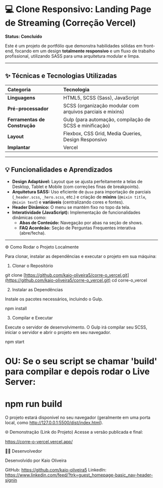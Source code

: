 # 💻 Clone Responsivo: Landing Page de Streaming (Correção Vercel)

**Status: Concluído**

Este é um projeto de portfólio que demonstra habilidades sólidas em front-end, focando em um design **totalmente responsivo** e um fluxo de trabalho profissional, utilizando SASS para uma arquitetura modular e limpa.

---

## ✨ Técnicas e Tecnologias Utilizadas

| Categoria | Tecnologia |
| :--- | :--- |
| **Linguagens** | HTML5, SCSS (Sass), JavaScript |
| **Pré-processador** | SCSS (organização modular com arquivos parciais e mixins) |
| **Ferramentas de Construção** | Gulp (para automação, compilação de SCSS e minificação) |
| **Layout** | Flexbox, CSS Grid, Media Queries, Design Responsivo |
| **Implantar** | Vercel |

---

## 💡 Funcionalidades e Aprendizados

* **Design Adaptável:** Layout que se ajusta perfeitamente a telas de Desktop, Tablet e Mobile (com correções finas de breakpoints).
* **Arquitetura SASS:** Uso eficiente de `@use` para importação de parciais (`_header.scss`, `_hero.scss`, etc.) e criação de **mixins** (`@mixin title`, `@mixin text`) e **variáveis** (centralizando cores e fontes).
* **Header Dinâmico:** O menu se mantém fixo no topo da tela.
* **Interatividade (JavaScript):** Implementação de funcionalidades dinâmicas como:
    * **Abas de Conteúdo:** Navegação por abas na seção de shows.
    * **FAQ Acordeão:** Seção de Perguntas Frequentes interativa (abre/fecha).

---

 ⚙️ Como Rodar o Projeto Localmente

Para clonar, instalar as dependências e executar o projeto em sua máquina:

 1. Clonar o Repositório


git clone [https://github.com/kaio-oliveira5/corre-o_vercel.git](https://github.com/kaio-oliveira5/corre-o_vercel.git)
cd corre-o_vercel

2. Instalar as Dependências

Instale os pacotes necessários, incluindo o Gulp.

npm install

3. Compilar e Executar

Execute o servidor de desenvolvimento. O Gulp irá compilar seu SCSS, iniciar o servidor e abrir o projeto em seu navegador.



npm start
# OU: Se o seu script se chamar 'build' para compilar e depois rodar o Live Server:
# npm run build
O projeto estará disponível no seu navegador (geralmente em uma porta local, como http://127.0.0.1:5500/dist/index.html).

🌐 Demonstração (Link do Projeto)
Acesse a versão publicada e final:

https://corre-o-vercel.vercel.app/

👨‍💻 Desenvolvedor

Desenvolvido por Kaio Oliveira

GitHub: https://github.com/kaio-oliveira5
LinkedIn: https://www.linkedin.com/feed/?trk=guest_homepage-basic_nav-header-signin

